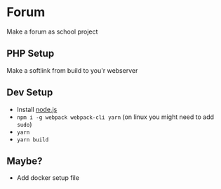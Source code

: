 # Forum
Make a forum as school project

## PHP Setup
Make a softlink from build to you'r webserver

## Dev Setup
- Install [node.js](https://nodejs.org/en/)
- `npm i -g webpack webpack-cli yarn` (on linux you might need to add `sudo`)
- `yarn`
- `yarn build`

## Maybe?
- Add docker setup file